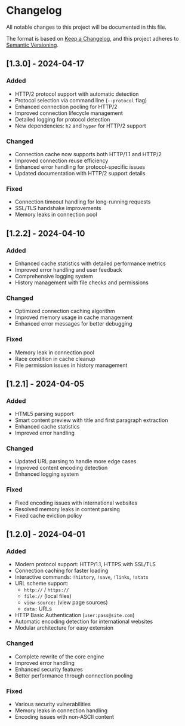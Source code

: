 # Changelog

All notable changes to this project will be documented in this file.

The format is based on [Keep a Changelog](https://keepachangelog.com/en/1.0.0/),
and this project adheres to [Semantic Versioning](https://semver.org/spec/v2.0.0.html).

## [1.3.0] - 2024-04-17

### Added
- HTTP/2 protocol support with automatic detection
- Protocol selection via command line (`--protocol` flag)
- Enhanced connection pooling for HTTP/2
- Improved connection lifecycle management
- Detailed logging for protocol detection
- New dependencies: `h2` and `hyper` for HTTP/2 support

### Changed
- Connection cache now supports both HTTP/1.1 and HTTP/2
- Improved connection reuse efficiency
- Enhanced error handling for protocol-specific issues
- Updated documentation with HTTP/2 support details

### Fixed
- Connection timeout handling for long-running requests
- SSL/TLS handshake improvements
- Memory leaks in connection pool

## [1.2.2] - 2024-04-10

### Added
- Enhanced cache statistics with detailed performance metrics
- Improved error handling and user feedback
- Comprehensive logging system
- History management with file checks and permissions

### Changed
- Optimized connection caching algorithm
- Improved memory usage in cache management
- Enhanced error messages for better debugging

### Fixed
- Memory leak in connection pool
- Race condition in cache cleanup
- File permission issues in history management

## [1.2.1] - 2024-04-05

### Added
- HTML5 parsing support
- Smart content preview with title and first paragraph extraction
- Enhanced cache statistics
- Improved error handling

### Changed
- Updated URL parsing to handle more edge cases
- Improved content encoding detection
- Enhanced logging system

### Fixed
- Fixed encoding issues with international websites
- Resolved memory leaks in content parsing
- Fixed cache eviction policy

## [1.2.0] - 2024-04-01

### Added
- Modern protocol support: HTTP/1.1, HTTPS with SSL/TLS
- Connection caching for faster loading
- Interactive commands: `!history`, `!save`, `!links`, `!stats`
- URL scheme support:
  - `http://` / `https://`
  - `file://` (local files)
  - `view-source:` (view page sources)
  - `data:` URLs
- HTTP Basic Authentication (`user:pass@site.com`)
- Automatic encoding detection for international websites
- Modular architecture for easy extension

### Changed
- Complete rewrite of the core engine
- Improved error handling
- Enhanced security features
- Better performance through connection pooling

### Fixed
- Various security vulnerabilities
- Memory leaks in connection handling
- Encoding issues with non-ASCII content